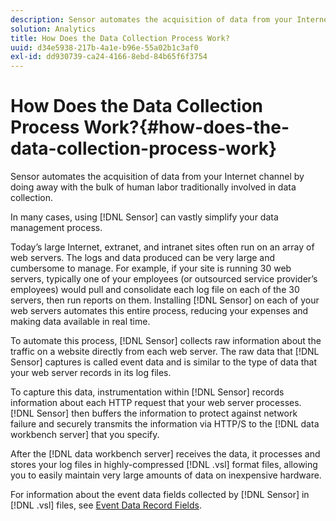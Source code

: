 ```yaml
---
description: Sensor automates the acquisition of data from your Internet channel by doing away with the bulk of human labor traditionally involved in data collection.
solution: Analytics
title: How Does the Data Collection Process Work?
uuid: d34e5938-217b-4a1e-b96e-55a02b1c3af0
exl-id: dd930739-ca24-4166-8ebd-84b65f6f3754
---
```

# How Does the Data Collection Process Work?{#how-does-the-data-collection-process-work}

Sensor automates the acquisition of data from your Internet channel by doing away with the bulk of human labor traditionally involved in data collection.

 In many cases, using [!DNL Sensor] can vastly simplify your data management process.

Today’s large Internet, extranet, and intranet sites often run on an array of web servers. The logs and data produced can be very large and cumbersome to manage. For example, if your site is running 30 web servers, typically one of your employees (or outsourced service provider’s employees) would pull and consolidate each log file on each of the 30 servers, then run reports on them. Installing [!DNL Sensor] on each of your web servers automates this entire process, reducing your expenses and making data available in real time.

To automate this process, [!DNL Sensor] collects raw information about the traffic on a website directly from each web server. The raw data that [!DNL Sensor] captures is called event data and is similar to the type of data that your web server records in its log files.

To capture this data, instrumentation within [!DNL Sensor] records information about each HTTP request that your web server processes. [!DNL Sensor] then buffers the information to protect against network failure and securely transmits the information via HTTP/S to the [!DNL data workbench server] that you specify.

After the [!DNL data workbench server] receives the data, it processes and stores your log files in highly-compressed [!DNL .vsl] format files, allowing you to easily maintain very large amounts of data on inexpensive hardware.

For information about the event data fields collected by [!DNL Sensor] in [!DNL .vsl] files, see [Event Data Record Fields](../../home/c-snsr-ovrvw/c-evnt-data-rcd-flds/c-evnt-data-rcd-flds.md#concept-ed2a8797cb5b4995b55ffd50a9f12a44).
